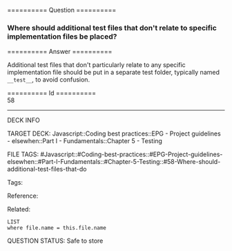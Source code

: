========== Question ==========  

### Where should additional test files that don't relate to specific implementation files be placed?  

========== Answer ==========  

Additional test files that don't particularly relate to any specific implementation file should be put in a separate test folder, typically named `__test__`, to avoid confusion.

========== Id ==========  
58

---

DECK INFO

TARGET DECK: Javascript::Coding best practices::EPG - Project guidelines - elsewhen::Part I - Fundamentals::Chapter 5 - Testing

FILE TAGS: #Javascript::#Coding-best-practices::#EPG-Project-guidelines-elsewhen::#Part-I-Fundamentals::#Chapter-5-Testing::#58-Where-should-additional-test-files-that-do

Tags:

Reference:

Related:

```dataview
LIST
where file.name = this.file.name
````
QUESTION STATUS: Safe to store
